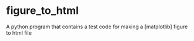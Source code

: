 # figure_to_html
A python program that contains a test code for making a [matplotlib] figure to html file   

